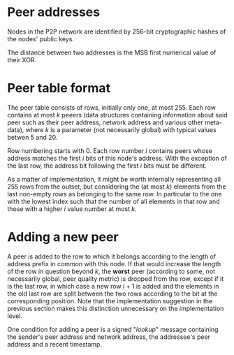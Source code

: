# Peer addresses

Nodes in the P2P network are identified by 256-bit cryptographic hashes of the nodes' public keys.

The distance between two addresses is the MSB first numerical value of their XOR.

# Peer table format

The peer table consists of rows, initially only one, at most 255. Each row contains at most _k_ peeers (data structures containing information about said peer such as their peer address, network address and various other meta-data), where _k_ is a parameter (not necessarily global) with typical values betwen 5 and 20.

Row numbering starts with 0. Each row number _i_ contains peers whose address matches the first _i_ bits of this node's address. With the exception of the last row, the address bit following the first _i_ bits must be different.

As a matter of implementation, it might be worth internally representing all 255 rows from the outset, but considering the (at most _k_) elements from the last non-empty rows as belonging to the same row. In particular to the one with the lowest index such that the number of all elements in that row and those with a higher _i_ value number at most _k_.

# Adding a new peer

A peer is added to the row to which it belongs according to the length of address prefix in common with this node. If that would increase the length of the row in question beyond _k_, the **worst** peer (according to some, not necessarily global, peer quality metric) is dropped from the row, except if it is the last row, in which case a new row _i_ + 1 is added and the elements in the old last row are split between the two rows according to the bit at the corresponding position. Note that the implementation suggestion in the previous section makes this distinction unnecessary on the implementation level.

One condition for adding a peer is a signed "_lookup_" message containing the sender's peer address and network address, the addressee's peer address and a recent timestamp.